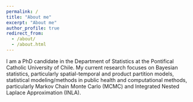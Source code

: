 ```yaml
---
permalink: /
title: "About me"
excerpt: "About me"
author_profile: true
redirect_from: 
  - /about/
  - /about.html
---
```


I am a PhD candidate in the Department of Statistics at the Pontifical Catholic University of Chile. My current research focuses on Bayesian statistics, particularly spatial-temporal and product partition models, statistical modeling/methods in public health and computational methods, particularly Markov Chain Monte Carlo (MCMC) and Integrated Nested Laplace Approximation (INLA).
